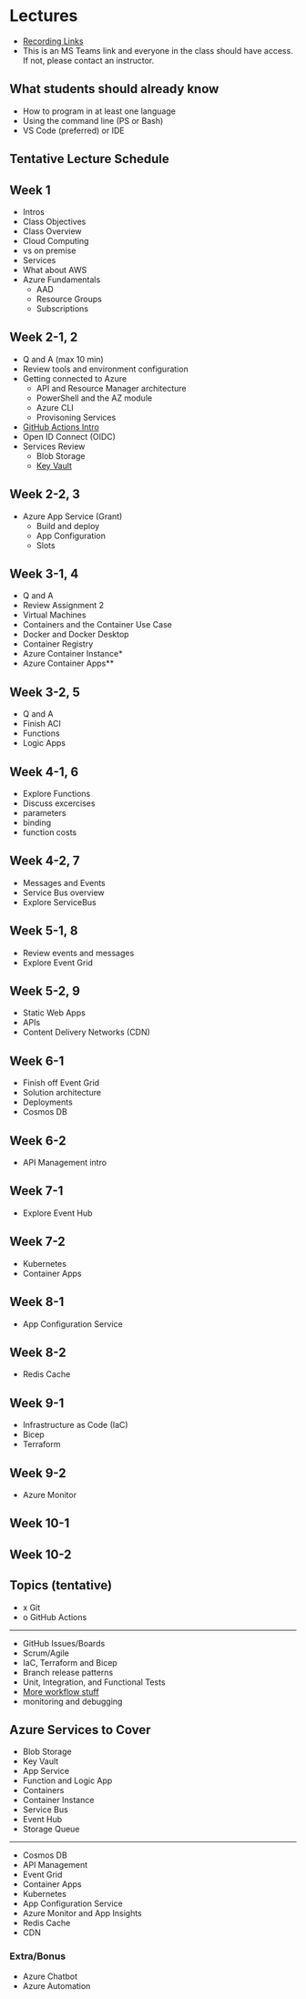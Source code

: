 # Lectures
- [Recording Links](asdf)
- This is an MS Teams link and everyone in the class should have access. If not, please contact an instructor.

## What students should already know

- How to program in at least one language
- Using the command line (PS or Bash)
- VS Code (preferred) or IDE

## Tentative Lecture Schedule


## Week 1

- Intros
- Class Objectives
- Class Overview
- Cloud Computing
- vs on premise
- Services
- What about AWS
- Azure Fundamentals
  - AAD
  - Resource Groups
  - Subscriptions

## Week 2-1, 2
- Q and A (max 10 min)
- Review tools and environment configuration
- Getting connected to Azure
  - API and Resource Manager architecture
  - PowerShell and the AZ module
  - Azure CLI
  - Provisoning Services
- [GitHub Actions Intro](https://docs.github.com/en/actions)
- Open ID Connect (OIDC)
- Services Review
  - Blob Storage
  - [Key Vault](https://learn.microsoft.com/en-us/azure/key-vault/general/quick-create-cli)
  

## Week 2-2, 3
- Azure App Service (Grant)
  - Build and deploy
  - App Configuration
  - Slots

## Week 3-1, 4
- Q and A
- Review Assignment 2
- Virtual Machines
- Containers and the Container Use Case
- Docker and Docker Desktop
- Container Registry
- Azure Container Instance*
- Azure Container Apps**

## Week 3-2, 5
- Q and A
- Finish ACI
- Functions
- Logic Apps

## Week 4-1, 6
- Explore Functions
- Discuss excercises
- parameters
- binding
- function costs

## Week 4-2, 7
- Messages and Events
- Service Bus overview
- Explore ServiceBus

## Week 5-1, 8
- Review events and messages
- Explore Event Grid

## Week 5-2, 9
- Static Web Apps
- APIs
- Content Delivery Networks (CDN)

## Week 6-1
- Finish off Event Grid 
- Solution architecture
- Deployments
- Cosmos DB

## Week 6-2
- API Management intro

## Week 7-1
- Explore Event Hub

## Week 7-2
- Kubernetes
- Container Apps

## Week 8-1
- App Configuration Service

## Week 8-2
- Redis Cache

## Week 9-1
- Infrastructure as Code (IaC)
- Bicep
- Terraform

## Week 9-2
- Azure Monitor

## Week 10-1

## Week 10-2


## Topics (tentative)
- x Git
- o GitHub Actions
---
- GitHub Issues/Boards
- Scrum/Agile
- IaC, Terraform and Bicep
- Branch release patterns
- Unit, Integration, and Functional Tests
- [More workflow stuff](https://docs.github.com/en/enterprise-cloud@latest/actions/using-workflows/about-workflows)
- monitoring and debugging

## Azure Services to Cover
- Blob Storage
- Key Vault
- App Service
- Function and Logic App
- Containers
- Container Instance
- Service Bus
- Event Hub
- Storage Queue

---
- Cosmos DB
- API Management
- Event Grid
- Container Apps
- Kubernetes
- App Configuration Service
- Azure Monitor and App Insights
- Redis Cache
- CDN

### Extra/Bonus
- Azure Chatbot
- Azure Automation

